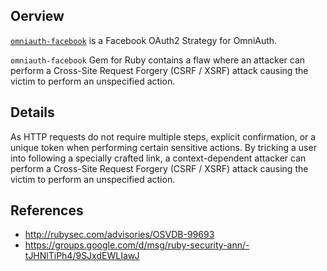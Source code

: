 ## Oerview

[`omniauth-facebook`](https://rubygems.org/gems/omniauth-facebook) is a Facebook OAuth2 Strategy for OmniAuth.

`omniauth-facebook` Gem for Ruby contains a flaw where an attacker can perform a Cross-Site Request Forgery (CSRF / XSRF) attack causing the victim to perform an unspecified action.


## Details
As HTTP requests do not require multiple steps, explicit confirmation, or a unique token when performing certain sensitive actions. By tricking a user into following a specially crafted link, a context-dependent attacker can perform a Cross-Site Request Forgery (CSRF / XSRF) attack causing the victim to perform an unspecified action.

## References
- http://rubysec.com/advisories/OSVDB-99693
- https://groups.google.com/d/msg/ruby-security-ann/-tJHNlTiPh4/9SJxdEWLIawJ
